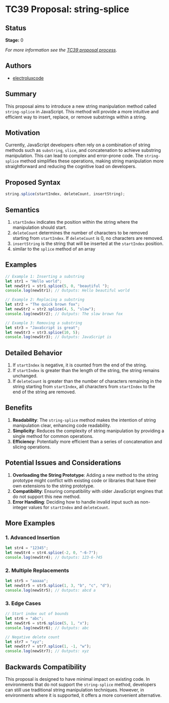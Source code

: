 # TC39 Proposal: string-splice



## Status

**Stage:** 0

*For more information see the [TC39 proposal process](https://tc39.github.io/process-document/).*

## Authors

- [electroluxcode](https://github.com/Electroluxcode/)

## Summary

This proposal aims to introduce a new string manipulation method called `string-splice` in JavaScript. This method will provide a more intuitive and efficient way to insert, replace, or remove substrings within a string.

## Motivation

Currently, JavaScript developers often rely on a combination of string methods such as `substring`, `slice`, and concatenation to achieve substring manipulation. This can lead to complex and error-prone code. The `string-splice` method simplifies these operations, making string manipulation more straightforward and reducing the cognitive load on developers.

## Proposed Syntax

```js
string.splice(startIndex, deleteCount, insertString);
```



## Semantics

1. `startIndex` indicates the position within the string where the manipulation should start.
2. `deleteCount` determines the number of characters to be removed starting from `startIndex`. If `deleteCount` is 0, no characters are removed.
3. `insertString` is the string that will be inserted at the `startIndex` position.
4.  similar to the `splice` method of an array



## Examples

```javascript
// Example 1: Inserting a substring
let str1 = "Hello world";
let newStr1 = str1.splice(5, 0, "beautiful ");
console.log(newStr1); // Outputs: Hello beautiful world

// Example 2: Replacing a substring
let str2 = "The quick brown fox";
let newStr2 = str2.splice(4, 5, "slow");
console.log(newStr2); // Outputs: The slow brown fox

// Example 3: Removing a substring
let str3 = "JavaScript is great";
let newStr3 = str3.splice(10, 5);
console.log(newStr3); // Outputs: JavaScript is
```



## Detailed Behavior

1. If `startIndex` is negative, it is counted from the end of the string.
2. If `startIndex` is greater than the length of the string, the string remains unchanged.
3. If `deleteCount` is greater than the number of characters remaining in the string starting from `startIndex`, all characters from `startIndex` to the end of the string are removed.

## Benefits

1. **Readability**: The `string-splice` method makes the intention of string manipulation clear, enhancing code readability.
2. **Simplicity**: Reduces the complexity of string manipulation by providing a single method for common operations.
3. **Efficiency**: Potentially more efficient than a series of concatenation and slicing operations.



## Potential Issues and Considerations

1. **Overloading the String Prototype**: Adding a new method to the string prototype might conflict with existing code or libraries that have their own extensions to the string prototype.
2. **Compatibility**: Ensuring compatibility with older JavaScript engines that do not support this new method.
3. **Error Handling**: Deciding how to handle invalid input such as non-integer values for `startIndex` and `deleteCount`.



## More Examples

### 1. Advanced Insertion

```javascript
let str4 = "12345";
let newStr4 = str4.splice(-2, 0, "-6-7");
console.log(newStr4); // Outputs: 123-6-745
```

### 2. Multiple Replacements

```javascript
let str5 = "aaaaa";
let newStr5 = str5.splice(1, 3, "b", "c", "d");
console.log(newStr5); // Outputs: abcd a
```

### 3. Edge Cases

```javascript
// Start index out of bounds
let str6 = "abc";
let newStr6 = str6.splice(5, 1, "x");
console.log(newStr6); // Outputs: abc

// Negative delete count
let str7 = "xyz";
let newStr7 = str7.splice(1, -1, "w");
console.log(newStr7); // Outputs: xyz
```



## Backwards Compatibility

This proposal is designed to have minimal impact on existing code. In environments that do not support the `string-splice` method, developers can still use traditional string manipulation techniques. However, in environments where it is supported, it offers a more convenient alternative.